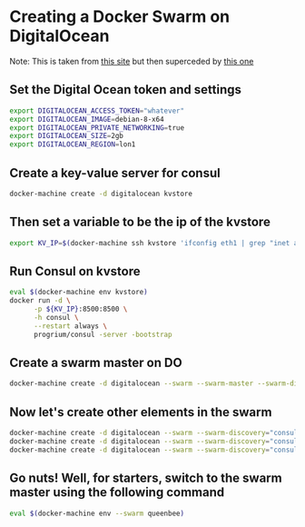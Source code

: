 Creating a Docker Swarm on DigitalOcean
=======================================

Note: This is taken from [this site](https://42notes.wordpress.com/2015/04/15/create-manage-a-docker-swarm-cluster-on-digital/) but then superceded by [this one](http://nathanleclaire.com/blog/2015/11/17/seamless-docker-multihost-overlay-networking-on-digitalocean-with-machine-swarm-and-compose-ft.-rethinkdb/)

## **Set the Digital Ocean token and settings**

```` bash
export DIGITALOCEAN_ACCESS_TOKEN="whatever"
export DIGITALOCEAN_IMAGE=debian-8-x64
export DIGITALOCEAN_PRIVATE_NETWORKING=true
export DIGITALOCEAN_SIZE=2gb
export DIGITALOCEAN_REGION=lon1
````

## **Create a key-value server for consul**

````bash
docker-machine create -d digitalocean kvstore
````

## **Then set a variable to be the ip of the kvstore**

``` bash
export KV_IP=$(docker-machine ssh kvstore 'ifconfig eth1 | grep "inet addr:" | cut -d: -f2 | cut -d" " -f1')
```

## **Run Consul on kvstore**

```bash
eval $(docker-machine env kvstore)
docker run -d \
      -p ${KV_IP}:8500:8500 \
      -h consul \
      --restart always \
      progrium/consul -server -bootstrap
```

## **Create a swarm master on DO**

```bash
docker-machine create -d digitalocean --swarm --swarm-master --swarm-discovery="consul://${KV_IP}:8500" --engine-opt="cluster-store=consul://${KV_IP}:8500"   --engine-opt="cluster-advertise=eth1:2376" queenbee
```

## **Now let's create other elements in the swarm**

```bash
docker-machine create -d digitalocean --swarm --swarm-discovery="consul://${KV_IP}:8500" --engine-opt="cluster-store=consul://${KV_IP}:8500"  --engine-opt="cluster-advertise=eth1:2376" workerbee-1
docker-machine create -d digitalocean --swarm --swarm-discovery="consul://${KV_IP}:8500" --engine-opt="cluster-store=consul://${KV_IP}:8500"  --engine-opt="cluster-advertise=eth1:2376" workerbee-2 
docker-machine create -d digitalocean --swarm --swarm-discovery="consul://${KV_IP}:8500" --engine-opt="cluster-store=consul://${KV_IP}:8500"  --engine-opt="cluster-advertise=eth1:2376" workerbee-3
```

## **Go nuts! Well, for starters, switch to the swarm master using the following command**

```bash
eval $(docker-machine env --swarm queenbee)
```

